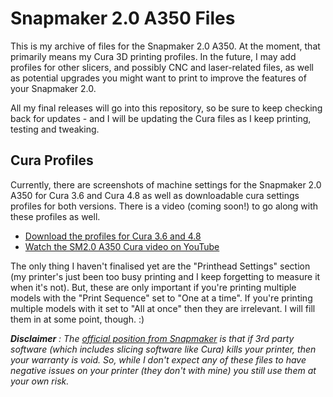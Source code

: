 # Snapmaker 2.0 A350 Files

This is my archive of files for the Snapmaker 2.0 A350. At the moment, that primarily means my Cura 3D printing profiles. In the future, I may add profiles for other slicers, and possibly CNC and laser-related files, as well as potential upgrades you might want to print to improve the features of your Snapmaker 2.0.

All my final releases will go into this repository, so be sure to keep checking back for updates - and I will be updating the Cura files as I keep printing, testing and tweaking.

## Cura Profiles

Currently, there are screenshots of machine settings for the Snapmaker 2.0 A350 for Cura 3.6 and Cura 4.8 as well as downloadable cura settings profiles for both versions. There is a video (coming soon!) to go along with these profiles as well.

- [Download the profiles for Cura 3.6 and 4.8](https://github.com/Kaouthia/Snapmaker-2/tree/main/Cura%20Profiles)
- [Watch the SM2.0 A350 Cura video on YouTube](https://youtube.com/johnaldred)

The only thing I haven't finalised yet are the "Printhead Settings" section (my printer's just been too busy printing and I keep forgetting to measure it when it's not). But, these are only important if you're printing multiple models with the "Print Sequence" set to "One at a time". If you're printing multiple models with it set to "All at once" then they are irrelevant. I will fill them in at some point, though. :)

***Disclaimer** : The [official position from Snapmaker](https://manual.snapmaker.com/3d_printing/faq/snapmaker-profile-for-cura-and-simplify3d.html) is that if 3rd party software (which includes slicing software like Cura) kills your printer, then your warranty is void. So, while I don't expect any of these files to have negative issues on your printer (they don't with mine) you still use them at your own risk.*
